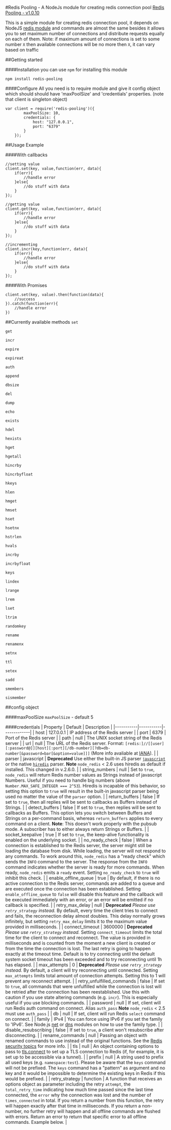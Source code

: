 #Redis Pooling - A NodeJs module for creating redis connection pool
[Redis Pooling - v1.0.10](https://npmjs.com/package/redis-pooling)

This is a simple module for creating redis connection pool, it depends on NodeJS [redis module](https://github.com/NodeRedis/node_redis) and commands are almost the same
besides it allows you to set maximum number of connections and distribute requests equally on each of them. 
Note: if maximum amount of connections is set to some number `X` then available connections will be no more then `X`, it can 
vary based on traffic
 
##Getting started

####Installation
you can use `npm` for installing this module

`npm install redis-pooling`


####Configure
All you need is to require module and give it config object which should should have 'maxPoolSize' and 'credentials'
properties. (note that client is singleton object)

```
var client = require('redis-pooling')({
        maxPoolSize: 10,
        credentials: {
            host: "127.0.0.1",
            port: "6379"
        }
    });
``` 
   
    
##Usage Example

####With callbacks
```
//setting value
client.set(key, value,function(err, data){
    if(err){
        //handle error
    }else{
        //do stuff with data
    }
});

//getting value
client.get(key, value,function(err, data){
    if(err){
        //handle error
    }else{
        //do stuff with data
    }
});

//incrementing
client.incr(key,function(err, data){
    if(err){
        //handle error
    }else{
        //do stuff with data
    }
});
```

####With Promises
```
client.set(key, value).then(function(data){
    //success
}).catch(function(err){
    //handle error      
})
```

##Currently available methods
`set` 

`get` 

`incr` 

`expire` 

`expireat` 

`auth`

`append`

`dbsize`

`del`

`dump`

`echo`

`exists`

`hdel`

`hexists`

`hget`

`hgetall`

`hincrby`

`hincrbyfloat`

`hkeys`

`hlen`

`hmget`

`hmset`

`hset`

`hsetnx`

`hstrlen`

`hvals`

`incrby`

`incrbyfloat`

`keys`

`lindex`

`lrange`

`lrem`

`lset`

`ltrim`

`randomkey`

`rename`

`renamenx`

`setnx`

`ttl`

`setex`

`sadd`

`smembers`

`sismember`

##config object

####maxPoolSize
`maxPoolSize` - default 5

####credentials
| Property  | Default   | Description |
|-----------|-----------|-------------|
| host      | 127.0.0.1 | IP address of the Redis server |
| port      | 6379      | Port of the Redis server |
| path      | null      | The UNIX socket string of the Redis server |
| url       | null      | The URL of the Redis server. Format: `[redis:]//[[user][:password@]][host][:port][/db-number][?db=db-number[&password=bar[&option=value]]]` (More info avaliable at [IANA](http://www.iana.org/assignments/uri-schemes/prov/redis)). |
| parser    | javascript | __Deprecated__ Use either the built-in JS parser [`javascript`]() or the native [`hiredis`]() parser. __Note__ `node_redis` < 2.6 uses hiredis as default if installed. This changed in v.2.6.0. |
| string_numbers | null | Set to `true`, `node_redis` will return Redis number values as Strings instead of javascript Numbers. Useful if you need to handle big numbers (above `Number.MAX_SAFE_INTEGER === 2^53`). Hiredis is incapable of this behavior, so setting this option to `true` will result in the built-in javascript parser being used no matter the value of the `parser` option. |
| return_buffers | false | If set to `true`, then all replies will be sent to callbacks as Buffers instead of Strings. |
| detect_buffers | false | If set to `true`, then replies will be sent to callbacks as Buffers. This option lets you switch between Buffers and Strings on a per-command basis, whereas `return_buffers` applies to every command on a client. __Note__: This doesn't work properly with the pubsub mode. A subscriber has to either always return Strings or Buffers. |
| socket_keepalive | true | If set to `true`, the keep-alive functionality is enabled on the underlying socket. |
| no_ready_check | false |  When a connection is established to the Redis server, the server might still be loading the database from disk. While loading, the server will not respond to any commands. To work around this, `node_redis` has a "ready check" which sends the `INFO` command to the server. The response from the `INFO` command indicates whether the server is ready for more commands. When ready, `node_redis` emits a `ready` event. Setting `no_ready_check` to `true` will inhibit this check. |
| enable_offline_queue |  true | By default, if there is no active connection to the Redis server, commands are added to a queue and are executed once the connection has been established. Setting `enable_offline_queue` to `false` will disable this feature and the callback will be executed immediately with an error, or an error will be emitted if no callback is specified. |
| retry_max_delay | null | __Deprecated__ _Please use `retry_strategy` instead._ By default, every time the client tries to connect and fails, the reconnection delay almost doubles. This delay normally grows infinitely, but setting `retry_max_delay` limits it to the maximum value provided in milliseconds. |
| connect_timeout | 3600000 | __Deprecated__ _Please use `retry_strategy` instead._ Setting `connect_timeout` limits the total time for the client to connect and reconnect. The value is provided in milliseconds and is counted from the moment a new client is created or from the time the connection is lost. The last retry is going to happen exactly at the timeout time. Default is to try connecting until the default system socket timeout has been exceeded and to try reconnecting until 1h has elapsed. |
| max_attempts | 0 | __Deprecated__ _Please use `retry_strategy` instead._ By default, a client will try reconnecting until connected. Setting `max_attempts` limits total amount of connection attempts. Setting this to 1 will prevent any reconnect attempt. |
| retry_unfulfilled_commands | false | If set to `true`, all commands that were unfulfilled while the connection is lost will be retried after the connection has been reestablished. Use this with caution if you use state altering commands (e.g. `incr`). This is especially useful if you use blocking commands. |
| password | null | If set, client will run Redis auth command on connect. Alias `auth_pass` __Note__ `node_redis` < 2.5 must use `auth_pass` |
| db | null | If set, client will run Redis `select` command on connect. |
| family | IPv4 | You can force using IPv6 if you set the family to 'IPv6'. See Node.js [net](https://nodejs.org/api/net.html) or [dns](https://nodejs.org/api/dns.html) modules on how to use the family type. |
| disable_resubscribing | false | If set to `true`, a client won't resubscribe after disconnecting. |
| rename_commands | null | Passing an object with renamed commands to use instead of the original functions. See the [Redis security topics](http://redis.io/topics/security) for more info. |
| tls | null | An object containing options to pass to [tls.connect](http://nodejs.org/api/tls.html#tls_tls_connect_port_host_options_callback) to set up a TLS connection to Redis (if, for example, it is set up to be accessible via a tunnel). |
| prefix | null | A string used to prefix all used keys (e.g. `namespace:test`). Please be aware that the `keys` command will not be prefixed. The `keys` command has a "pattern" as argument and no key and it would be impossible to determine the existing keys in Redis if this would be prefixed. |
| retry_strategy | function | A function that receives an options object as parameter including the retry `attempt`, the `total_retry_time` indicating how much time passed since the last time connected, the `error` why the connection was lost and the number of `times_connected` in total. If you return a number from this function, the retry will happen exactly after that time in milliseconds. If you return a non-number, no further retry will happen and all offline commands are flushed with errors. Return an error to return that specific error to all offline commands. Example below. |


